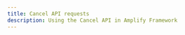 ```yaml
---
title: Cancel API requests
description: Using the Cancel API in Amplify Framework
---
```


<inline-fragment platform="js" src="~/lib/restapi/fragments/js/cancel.md"></inline-fragment>
